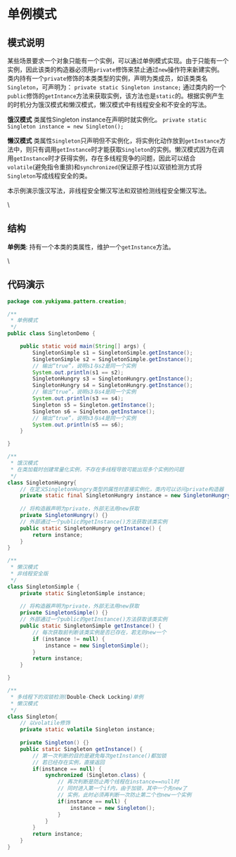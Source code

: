 # 单例模式

## 模式说明

某些场景要求一个对象只能有一个实例，可以通过单例模式实现。由于只能有一个实例，因此该类的构造器必须用`private`修饰来禁止通过`new`操作符来新建实例。类内持有一个`private`修饰的本类类型的实例，声明为类成员，如该类类名`Singleton`，可声明为： `private static Singleton instance;` 通过类内的一个`public`修饰的`getIntance`方法来获取实例，该方法也是`static`的。根据实例产生的时机分为饿汉模式和懒汉模式，懒汉模式中有线程安全和不安全的写法。

**饿汉模式** 类属性Singleton instance在声明时就实例化。 `private static Singleton instance = new Singleton();`

**懒汉模式** 类属性`Singleton`只声明但不实例化，将实例化动作放到`getInstance`方法中，则只有调用`getInstance`时才能获取`Singleton`的实例。懒汉模式因为在调用`getInstance`时才获得实例，存在多线程竞争的问题，因此可以结合`volatile`(避免指令重排)和`synchronized`(保证原子性)以双锁检测方式将`Singleton`写成线程安全的类。

本示例演示饿汉写法，非线程安全懒汉写法和双锁检测线程安全懒汉写法。

\


## 结构

**单例类**: 持有一个本类的类属性，维护一个`getInstance`方法。

\


## 代码演示

```java
package com.yukiyama.pattern.creation;

/**
 * 单例模式
 */
public class SingletonDemo {

	public static void main(String[] args) {
		SingletonSimple s1 = SingletonSimple.getInstance();
		SingletonSimple s2 = SingletonSimple.getInstance();
		// 输出“true”，说明s1与s2是同一个实例
		System.out.println(s1 == s2);
		SingletonHungry s3 = SingletonHungry.getInstance();
		SingletonHungry s4 = SingletonHungry.getInstance();
		// 输出“true”，说明s3与s4是同一个实例
		System.out.println(s3 == s4);
		Singleton s5 = Singleton.getInstance();
		Singleton s6 = Singleton.getInstance();
		// 输出“true”，说明s3与s4是同一个实例
		System.out.println(s5 == s6);
	}

}

/**
 * 饿汉模式
 * 在类加载时创建常量化实例，不存在多线程导致可能出现多个实例的问题
 */
class SingletonHungry{
	// 在定义SingletonHungry类型的属性时直接实例化，类内可以访问private构造器
	private static final SingletonHungry instance = new SingletonHungry();
	
	// 将构造器声明为private，外部无法用new获取
	private SingletonHungry() {}
	// 外部通过一个public的getInstance()方法获取该类实例
	public static SingletonHungry getInstance() {
		return instance;
	}
}

/**
 * 懒汉模式
 * 非线程安全版
 */
class SingletonSimple {
	private static SingletonSimple instance;
	
	// 将构造器声明为private，外部无法用new获取
	private SingletonSimple() {}
	// 外部通过一个public的getInstance()方法获取该类实例
	public static SingletonSimple getInstance() {
		// 每次获取前判断该类实例是否已存在，若无则new一个
		if (instance != null) {
			instance = new SingletonSimple();
		}
		return instance;
	}

}

/**
 * 多线程下的双锁检测(Double-Check Locking)单例
 * 懒汉模式
 */
class Singleton{
	// 以volatile修饰
	private static volatile Singleton instance;
	
	private Singleton() {}
	public static Singleton getInstance() {
		// 第一次判断的目的是避免每次getInstance()都加锁
		// 若已经存在实例，直接返回
		if(instance == null) {
			synchronized (Singleton.class) {
				// 再次判断是防止两个线程在instance==null时
				// 同时进入第一个if内，由于加锁，其中一个先new了
				// 实例，此时必须再判断一次防止第二个也new一个实例
				if(instance == null) {
					instance = new Singleton();
				}
			}
		}
		return instance;
	}
}
```
